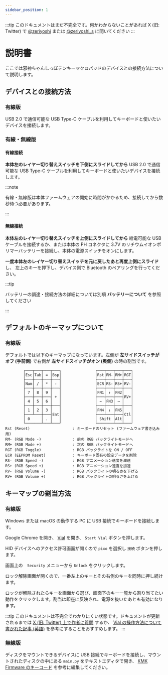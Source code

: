 ```yaml
---
sidebar_position: 1
---
```


:::tip
このドキュメントはまだ不完全です。何かわからないことがあれば X (旧: Twitter) で [@zeriyoshi](https://x.com/zeriyoshi) または [@zeriyoshi_s](https://x.com/zeriyoshi_s) に聞いてください 
:::

# 説明書

ここでは邪神ちゃんしっぽテンキーマクロパッドのデバイスとの接続方法について説明します。

## デバイスとの接続方法

### 有線版

USB 2.0 で通信可能な USB Type-C ケーブルを利用してキーボードと使いたいデバイスを接続します。

### 有線・無線版

#### 有線接続

**本体左のレイヤー切り替えスイッチを下側にスライドしてから** USB 2.0 で通信可能な USB Type-C ケーブルを利用してキーボードと使いたいデバイスを接続します。

:::note

有線・無線版は本体ファームウェアの開始に時間がかかるため、接続してから数秒待つ必要があります。

:::

#### 無線接続

**本体左のレイヤー切り替えスイッチを上側にスライドしてから** 給電可能な USB ケーブルを接続するか、または本体の PH コネクタに 3.7V のリチウムイオンポリマーバッテリーを接続し、本体の電源スイッチをオンにします。

**一度本体左のレイヤー切り替えスイッチを元に戻したあと再度上側にスライド** し、 左上のキーを押下し、デバイス側で Bluetooth のペアリングを行ってください。

:::tip

バッテリーの調達・接続方法の詳細については別項 **バッテリーについて** を参照してください

:::

## デフォルトのキーマップについて

### 有線版

デフォルトでは以下のキーマップになっています。左側が **左サイドスイッチがオフ (手前側)** で右側が **左サイドスイッチがオン (奥側)** の時の割当です。

```
        ┌───┬───┬───┬───┐               ┌───┬───┬───┬───┐       
        │Esc│Tab│ = │Bsp│               │Rst│RM-│RM+│RGT│
        ├───┼───┼───┼───┤               ├───┼───┼───┼───┤
        │Num│ / │ * │ - │               │ECR│RS-│RS+│RV-│
        ├───┼───┼───┼───┤               ├───┼───┼───┼───┤
        │ 7 │ 8 │ 9 │   │               │FN1│ ↑ │FN2│   │
        ├───┼───┼───┤ + │               ├───┼───┼───┤RV+│
        │ 4 │ 5 │ 6 │   │               │ ← │FN3│ → │   │
        ├───┼───┼───┼───┤               ├───┼───┼───┼───┤
        │ 1 │ 2 │ 3 │   │               │FN4│ ↓ │FN5│   │
        ├───┴───┼───┤Ent│               ├───┴───┼───┤Ctl│
        │ 0     │ . │   │               │ Shift │Alt│   │
        └───────┴───┴───┘               └───────┴───┴───┘
Rst (Reset)                   : キーボードのリセット (ファームウェア書き込み用)
RM- (RGB Mode -)              : 前の RGB バックライトモードへ
RM+ (RGB Mode +)              : 次の RGB バックライトモードへ
RGT (RGB Toggle)              : RGB バックライトを ON / OFF
ECR (EEPROM Reset)            : キーボード固有の設定データを削除
RS- (RGB Speed -)             : RGB アニメーション速度を減速
RS+ (RGB Speed +)             : RGB アニメーション速度を加速
RV- (RGB Volume -)            : RGB バックライトの明るさを下げる
RV+ (RGB Volume +)            : RGB バックライトの明るさを上げる
```

## キーマップの割当方法

### 有線版

Windows または macOS の動作する PC に USB 接続でキーボードを接続します。

Google Chrome を開き、 [Vial](https://vial.rocks/) を開き、 `Start Vial` ボタンを押します。

HID デバイスへのアクセス許可画面が開くので `pixo` を選択し `接続` ボタンを押します。

画面上の　`Security` メニューから `Unlock` をクリックします。

ロック解除画面が開くので、一番左上のキーとその右側のキーを同時に押し続けます。

ロックが解除されたらキーを画面から選び、画面下のキー一覧から割り当てたい動作をクリックします。割当は即座に反映され、電源を抜いたあとも有効になります。

:::tip
このドキュメントは不完全でわかりにくい状態です。ドキュメントが更新されるまでは [X (旧: Twitter) 上で作者に質問](https://x.com/zeriyoshi) するか、 [Vial の操作方法について書かれた記事 (英語)](https://get.vial.today/) を参考にすることをおすすめします。
:::

### 無線版

ディスクをマウントできるデバイスに USB 接続でキーボードを接続し、マウントされたディスクの中にある `main.py` をテキストエディタで開き、 [KMK Firmware のキーコード](https://github.com/KMKfw/kmk_firmware/blob/main/docs/en/keycodes.md) を参考に編集してください。

